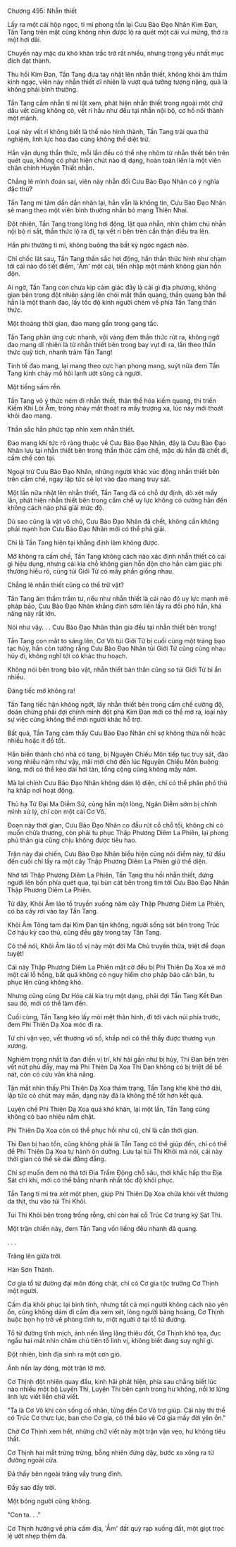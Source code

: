 




Chương 495: Nhẫn thiết


Lấy ra một cái hộp ngọc, tỉ mỉ phong tồn lại Cưu Bào Đạo Nhân Kim Đan, Tần Tang trên mặt cũng không nhịn được lộ ra quét một cái vui mừng, thở ra một hơi dài.

Chuyến này mặc dù khó khăn trắc trở rất nhiều, nhưng trọng yếu nhất mục đích đạt thành.

Thu hồi Kim Đan, Tần Tang đưa tay nhặt lên nhẫn thiết, không khỏi âm thầm kinh ngạc, viên này nhẫn thiết dĩ nhiên là vượt quá tưởng tượng nặng, quả là không phải bình thường.

Tần Tang cầm nhẫn tỉ mỉ lật xem, phát hiện nhẫn thiết trong ngoài một chữ dấu vết cũng không có, vết rỉ hầu như đều tại nhẫn nội bộ, cơ hồ nối thành một mảnh.

Loại này vết rỉ không biết là thế nào hình thành, Tần Tang trải qua thử nghiệm, linh lực hóa đao cũng không thể diệt trừ.

Hắn vận dụng thần thức, mỗi lần đều có thể nhẹ nhõm từ nhẫn thiết bên trên quét qua, không có phát hiện chút nào dị dạng, hoàn toàn liền là một viên chân chính Huyền Thiết nhẫn.

Chẳng lẽ mình đoán sai, viên này nhẫn đối Cưu Bào Đạo Nhân có ý nghĩa đặc thù?

Tần Tang mi tâm dần dần nhăn lại, hắn vẫn là không tin, Cưu Bào Đạo Nhân sẽ mang theo một viên bình thường nhẫn bỏ mạng Thiên Nhai.

Đột nhiên, Tần Tang trong lòng hơi động, lật qua nhẫn, nhìn chăm chú nhẫn nội bộ rỉ sắt, thần thức lộ ra đi, tại vết rỉ bên trên cẩn thận điều tra lên.

Hắn phi thường tỉ mỉ, không buông tha bất kỳ ngóc ngách nào.

Chỉ chốc lát sau, Tần Tang thần sắc hơi động, hắn thần thức hình như chạm tới cái nào đó tiết điểm, 'Ầm' một cái, tiến nhập một mảnh không gian hỗn độn.

Ai ngờ, Tần Tang còn chưa kịp cảm giác đây là cái gì địa phương, không gian bên trong đột nhiên sáng lên chói mắt thần quang, thần quang bản thể hẳn là một thanh đao, lấy tốc độ kinh người chém về phía Tần Tang thần thức.

Một thoáng thời gian, đao mang gần trong gang tấc.

Tần Tang phản ứng cực nhanh, vội vàng đem thần thức rút ra, không ngờ đao mang dĩ nhiên là từ nhẫn thiết bên trong bay vụt đi ra, lần theo thần thức quỹ tích, nhanh trảm Tần Tang!

Tinh tế đao mang, lại mang theo cực hạn phong mang, suýt nữa đem Tần Tang kinh chảy mồ hôi lạnh ướt sũng cả người.

Một tiếng sấm rền.

Tần Tang vô ý thức ném đi nhẫn thiết, thân thể hóa kiếm quang, thi triển Kiếm Khí Lôi Âm, trong nháy mắt thoát ra mấy trượng xa, lúc này mới thoát khỏi đao mang.

Thần sắc hắn phức tạp nhìn xem nhẫn thiết.

Đao mang khí tức rõ ràng thuộc về Cưu Bào Đạo Nhân, đây là Cưu Bào Đạo Nhân lưu tại nhẫn thiết bên trong thần thức cấm chế, mặc dù hắn đã chết đi, cấm chế còn tại.

Ngoại trừ Cưu Bào Đạo Nhân, những người khác xúc động nhẫn thiết bên trên cấm chế, ngay lập tức sẽ lọt vào đao mang truy sát.

Một lần nữa nhặt lên nhẫn thiết, Tần Tang đã có chỗ dự định, dò xét mấy lần, phát hiện nhẫn thiết bên trong cấm chế uy lực không có cường hãn đến không cách nào phá giải mức độ.

Dù sao cũng là vật vô chủ, Cưu Bào Đạo Nhân đã chết, không cần không phải mạnh hơn Cưu Bào Đạo Nhân mới có thể phá giải.

Chỉ là Tần Tang hiện tại khẳng định làm không được.

Mở không ra cấm chế, Tần Tang không cách nào xác định nhẫn thiết có cái gì hiệu dụng, nhưng cái kia chỗ không gian hỗn độn cho hắn cảm giác phi thường hiểu rõ, cùng túi Giới Tử có mấy phần giống nhau.

Chẳng lẽ nhẫn thiết cũng có thể trữ vật?

Tần Tang âm thầm trầm tư, nếu như nhẫn thiết là cái nào đó uy lực mạnh mẽ pháp bảo, Cưu Bào Đạo Nhân khẳng định sớm liền lấy ra đối phó hắn, khả năng này rất lớn.

Nói như vậy. . . Cưu Bào Đạo Nhân thân gia đều tại nhẫn thiết bên trong!

Tần Tang con mắt to sáng lên, Cơ Võ túi Giới Tử bị cuối cùng một tràng bạo tạc hủy, hắn còn tưởng rằng Cưu Bào Đạo Nhân túi Giới Tử cũng cùng nhau hủy đi, không nghĩ tới có khác thu hoạch.

Không nói bên trong bảo vật, nhẫn thiết bản thân cũng so túi Giới Tử bí ẩn nhiều.

Đáng tiếc mở không ra!

Tần Tang tiếc hận không ngớt, lấy nhẫn thiết bên trong cấm chế cường độ, đoán chừng phải đợi chính mình đột phá Kim Đan mới có thể mở ra, loại này sự việc cũng không thể mời người khác hỗ trợ.

Bất quá, Tần Tang cảm thấy Cưu Bào Đạo Nhân chỉ sợ không thừa nổi hoặc nhiều hoặc ít đồ tốt.

Hắn biến thành chó nhà có tang, bị Nguyên Chiếu Môn tiếp tục truy sát, đào vong nhiều năm như vậy, mãi mới chờ đến lúc Nguyên Chiếu Môn buông lỏng, mới có thể kéo dài hơi tàn, tổng cộng cũng không mấy năm.

Mà lại chính Cưu Bào Đạo Nhân không dám lộ diện, chỉ có thể phân phó thủ hạ khắp nơi hoạt động.

Thủ hạ Tứ Đại Ma Diễm Sứ, cùng hắn một lòng, Ngân Diễm sớm bị chính mình xử lý, chỉ còn một cái Cơ Võ.

Đoạn này thời gian, Cưu Bào Đạo Nhân co đầu rút cổ chỗ tối, không chỉ có muốn chữa thương, còn phải tu phục Thập Phương Diêm La Phiên, lại phong phú thân gia cũng chịu không được tiêu hao.

Trận này đại chiến, Cưu Bào Đạo Nhân biểu hiện cũng nói điểm này, từ đầu đến cuối chỉ lấy ra một cây Thập Phương Diêm La Phiên giữ thể diện.

Nhớ tới Thập Phương Diêm La Phiên, Tần Tang thu hồi nhẫn thiết, đứng người lên bốn phía quét qua, tại bùn cát bên trong tìm tới Cưu Bào Đạo Nhân Thập Phương Diêm La Phiên.

Từ đây, Khôi Âm lão tổ truyền xuống năm cây Thập Phương Diêm La Phiên, có ba cây rơi vào tay Tần Tang.

Khôi Âm Tông tam đại Kim Đan tận không, người sống sót bên trong Trúc Cơ hậu kỳ cao thủ, cũng đều gãy trong tay Tần Tang.

Có thể nói, Khôi Âm lão tổ vị này một đời Ma Chủ truyền thừa, triệt để đoạn tuyệt!

Cái này Thập Phương Diêm La Phiên mặt cờ đều bị Phi Thiên Dạ Xoa xé mở một cái lỗ hổng, bất quá không có nguy hiểm cho pháp bảo căn bản, tu phục lên cũng không khó.

Nhưng cũng cùng Dư Hóa cái kia trụ một dạng, phải đợi Tần Tang Kết Đan sau đó, mới có thể làm đến.

Cuối cùng, Tần Tang kéo lấy mỏi mệt thân hình, đi tới vách núi phía trước, đem Phi Thiên Dạ Xoa móc đi ra.

Tứ chi vặn vẹo, vết thương vô số, khắp nơi có thể thấy được thương vụn xương.

Nghiêm trọng nhất là đan điền vị trí, khí hải gần như bị hủy, Thi Đan bên trên vết nứt phủ đầy, may mà Phi Thiên Dạ Xoa Thi Đan không có bị triệt để bể nát, còn có cứu vãn khả năng.

Tận mắt nhìn thấy Phi Thiên Dạ Xoa thảm trạng, Tần Tang khe khẽ thở dài, lập tức có chút may mắn, dạng này đã là không thể tốt hơn kết quả.

Luyện chế Phi Thiên Dạ Xoa quá khó khăn, lại một lần, Tần Tang cũng không có bao nhiêu nắm chặt.

Phi Thiên Dạ Xoa còn có thể phục hồi như cũ, chỉ là cần thời gian.

Thi Đan bị hao tổn, cũng không phải là Tần Tang có thể giúp đến, chỉ có thể để Phi Thiên Dạ Xoa tự hành ôn dưỡng. Lưu tại túi Thi Khôi mà nói, cái này thời gian có thể sẽ dài đằng đẵng.

Chỉ sợ muốn đem nó thả tới Địa Trầm Động chỗ sâu, thời khắc hấp thu Địa Sát chi khí, mới có thể bằng nhanh nhất tốc độ khôi phục.

Tần Tang tỉ mỉ tra xét một phen, giúp Phi Thiên Dạ Xoa chữa khỏi vết thương da thịt, thu vào túi Thi Khôi.

Túi Thi Khôi bên trong trống rỗng, chỉ còn hai cỗ Trúc Cơ trung kỳ Sát Thi.

Một trận chiến này, đem Tần Tang vốn liếng đều nhanh đả quang.

. . .

Trăng lên giữa trời.

Hàn Sơn Thành.

Cơ gia tổ từ đường đại môn đóng chặt, chỉ có Cơ gia tộc trưởng Cơ Thịnh một người.

Cấm địa khôi phục lại bình tĩnh, nhưng tất cả mọi người không cách nào yên ổn, cũng không dám đi cấm địa xem xét, lòng người bàng hoàng, Cơ Thịnh buộc bọn họ trở về phòng tĩnh tu, một người ở tại tổ từ đường.

Tổ từ đường tĩnh mịch, ánh nến lẳng lặng thiêu đốt, Cơ Thịnh khô tọa, đục ngầu hai mắt nhìn chăm chú tiên tổ linh vị, không biết đang suy nghĩ gì.

Đột nhiên, bình địa sinh ra một cơn gió.

Ánh nến lay động, một trận lờ mờ.

Cơ Thịnh đột nhiên quay đầu, kinh hãi phát hiện, phía sau chẳng biết lúc nào nhiều một bộ Luyện Thi, Luyện Thi bên cạnh trong hư không, nổi lơ lửng linh lực viết liền chữ viết.

"Ta là Cơ Võ khi còn sống cố nhân, từng đến Cơ Võ trợ giúp. Cái này thi thể có Trúc Cơ thực lực, ban cho Cơ gia, có thể bảo vệ Cơ gia mấy đời yên ổn."

Chờ Cơ Thịnh xem hết, những chữ viết này một trận vặn vẹo, hư không tiêu thất.

Cơ Thịnh hai mắt trừng trừng, bỗng nhiên đứng dậy, bước xa xông ra từ đường ngoài cửa.

Đã thấy bên ngoài trăng vẩy trung đình.

Đầy sao đầy trời.

Một bóng người cũng không.

"Con ta. . ."

Cơ Thịnh hướng về phía cấm địa, 'Ầm' đất quỳ rạp xuống đất, một giọt trọc lệ ướt nhẹp thềm đá.




